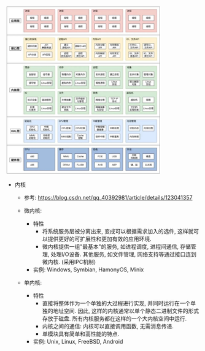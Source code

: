 <img alt="" src="./pic/os_arch.jpg" width="80%" height="80%">

* 内核
    * 参考: https://blog.csdn.net/qq_40392981/article/details/123041357
    * 微内核: 
        * 特性
            * 将系统服务层被分离出来, 变成可以根据需求加入的选件, 这样就可以提供更好的可扩展性和更加有效的应用环境. 
            * 微内核提供一组"最基本"的服务, 如进程调度, 进程间通信, 存储管理, 处理I/O设备. 其他服务, 如文件管理, 网络支持等通过接口连到微内核. (采用IPC机制)
        * 实例: Windows, Symbian, HamonyOS, Minix
    
    * 单内核: 
        * 特性
            * 直接将整体作为一个单独的大过程进行实现, 并同时运行在一个单独的地址空间. 因此, 这样的内核通常以单个静态二进制文件的形式存放于磁盘. 所有内核服务都在这样的一个大内核空间中运行. 
            * 内核之间的通信: 内核可以直接调用函数, 无需消息传递. 
            * 单模块具有简单和高性能的特点. 
        * 实例: Unix, Linux, FreeBSD, Android